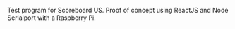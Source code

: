 Test program for Scoreboard US.  Proof of concept using ReactJS and Node Serialport with a Raspberry Pi.
